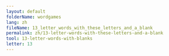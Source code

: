 ```yaml
---
layout: default
folderName: wordgames
lang: zh
fileName: 13_letter_words_with_these_letters_and_a_blank
permalink: zh/13-letter-words-with-these-letters-and-a-blank
tool: 13-letter-words-with-blanks
letter: 13
---
```

